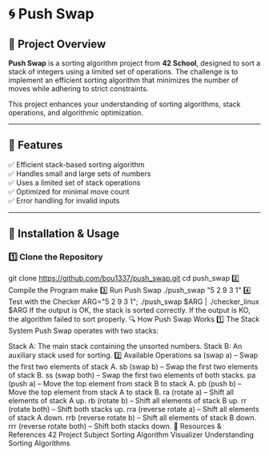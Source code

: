 # 🌀 Push Swap

## 📌 Project Overview

**Push Swap** is a sorting algorithm project from **42 School**, designed to sort a stack of integers using a limited set of operations. The challenge is to implement an efficient sorting algorithm that minimizes the number of moves while adhering to strict constraints.

This project enhances your understanding of sorting algorithms, stack operations, and algorithmic optimization.

---

## 🚀 Features

✅ Efficient stack-based sorting algorithm  
✅ Handles small and large sets of numbers  
✅ Uses a limited set of stack operations  
✅ Optimized for minimal move count  
✅ Error handling for invalid inputs  

---

## 🔧 Installation & Usage

### 1️⃣ Clone the Repository

git clone https://github.com/bou1337/push_swap.git
cd push_swap
2️⃣ Compile the Program
make
3️⃣ Run Push Swap
./push_swap "5 2 9 3 1"
4️⃣ Test with the Checker
ARG="5 2 9 3 1"; ./push_swap $ARG | ./checker_linux $ARG
If the output is OK, the stack is sorted correctly.
If the output is KO, the algorithm failed to sort properly.
🔍 How Push Swap Works
1️⃣ The Stack System
Push Swap operates with two stacks:

Stack A: The main stack containing the unsorted numbers.
Stack B: An auxiliary stack used for sorting.
2️⃣ Available Operations
sa (swap a) – Swap the first two elements of stack A.
sb (swap b) – Swap the first two elements of stack B.
ss (swap both) – Swap the first two elements of both stacks.
pa (push a) – Move the top element from stack B to stack A.
pb (push b) – Move the top element from stack A to stack B.
ra (rotate a) – Shift all elements of stack A up.
rb (rotate b) – Shift all elements of stack B up.
rr (rotate both) – Shift both stacks up.
rra (reverse rotate a) – Shift all elements of stack A down.
rrb (reverse rotate b) – Shift all elements of stack B down.
rrr (reverse rotate both) – Shift both stacks down.
🔗 Resources & References
42 Project Subject
Sorting Algorithm Visualizer
Understanding Sorting Algorithms
